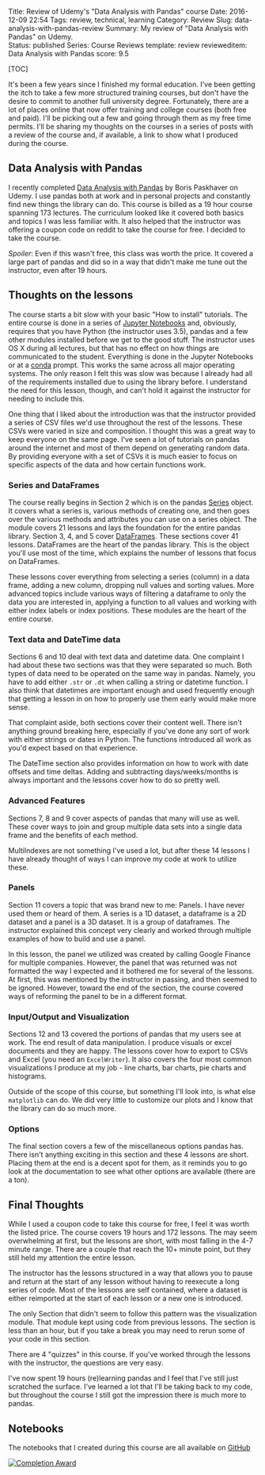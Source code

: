 Title: Review of Udemy's "Data Analysis with Pandas" course
Date: 2016-12-09 22:54
Tags: review, technical, learning
Category: Review
Slug: data-analysis-with-pandas-review
Summary: My review of "Data Analysis with Pandas" on Udemy.  
Status: published
Series: Course Reviews
template: review
revieweditem: Data Analysis with Pandas
score: 9.5

[TOC]

It's been a few years since I finished my formal education. I've been getting the itch to take a few more structured
training courses, but don't have the desire to commit to another full university degree. Fortunately, there are a lot
of places online that now offer training and college courses (both free and paid). I'll be picking out a few and going
through them as my free time permits. I'll be sharing my thoughts on the courses in a series of posts with a review of
the course and, if available, a link to show what I produced during the course.

## Data Analysis with Pandas

I recently completed [Data Analysis with Pandas][1] by Boris Paskhaver on Udemy. I use pandas both at work and in
personal projects and constantly find new things the library can do. This course is billed as a 19 hour course spanning
173 lectures. The curriculum looked like it covered both basics and topics I was less familiar with. It also helped
that the instructor was offering a coupon code on reddit to take the course for free. I decided to take the course.

*Spoiler*: Even if this wasn't free, this class was worth the price. It covered a large part of pandas and did so in a
way that didn't make me tune out the instructor, even after 19 hours.

## Thoughts on the lessons

The course starts a bit slow with your basic "How to install" tutorials. The entire course is done in a series of
[Jupyter Notebooks][2] and, obviously, requires that you have Python (the instructor uses 3.5), pandas and a few
other modules installed before we get to the good stuff. The instructor uses OS X during all lectures, but that has
no effect on how things are communicated to the student. Everything is done in the Jupyter Notebooks or at a [conda][3]
prompt. This works the same across all major operating systems. The only reason I felt this was slow was because I
already had all of the requirements installed due to using the library before. I understand the need for this lesson,
though, and can't hold it against the instructor for needing to include this.

One thing that I liked about the introduction was that the instructor provided a series of CSV files we'd use
throughout the rest of the lessons. These CSVs were varied in size and composition. I thought this was a great way to
keep everyone on the same page. I've seen a lot of tutorials on pandas around the internet and most of them depend on
generating random data. By providing everyone with a set of CSVs it is much easier to focus on specific aspects of the
data and how certain functions work.

### Series and DataFrames

The course really begins in Section 2 which is on the pandas [Series][4] object. It covers what a series is, various
methods of creating one, and then goes over the various methods and attributes you can use on a series object. The
module covers 21 lessons and lays the foundation for the entire pandas library. Section 3, 4, and 5 cover
[DataFrames][5]. These sections cover 41 lessons. DataFrames are the heart of the pandas library. This is the object
you'll use most of the time, which explains the number of lessons that focus on DataFrames.

These lessons cover everything from selecting a series (column) in a data frame, adding a new column, dropping null
values and sorting values. More advanced topics include various ways of filtering a dataframe to only the data you are
interested in, applying a function to all values and working with either index labels or index positions. These modules
are the heart of the entire course.

### Text data and DateTime data

Sections 6 and 10 deal with text data and datetime data. One complaint I had about these two sections was that they
were separated so much. Both types of data need to be operated on the same way in pandas. Namely, you have to add
either `.str` or `.dt` when calling a string or datetime function. I also think that datetimes are important enough
and used frequently enough that getting a lesson in on how to properly use them early would make more sense.

That complaint aside, both sections cover their content well. There isn't anything ground breaking here, especially
if you've done any sort of work with either strings or dates in Python. The functions introduced all work as you'd
expect based on that experience.

The DateTime section also provides information on how to work with date offsets and time deltas. Adding and
subtracting days/weeks/months is always important and the lessons cover how to do so pretty well.

### Advanced Features

Sections 7, 8 and 9 cover aspects of pandas that many will use as well. These cover ways to join and group multiple data
sets into a single data frame and the benefits of each method.

MultiIndexes are not something I've used a lot, but after these 14 lessons I have already thought of ways I can
improve my code at work to utilize these.

### Panels

Section 11 covers a topic that was brand new to me: Panels. I have never used them or heard of them. A series is a 1D
dataset, a dataframe is a 2D dataset and a panel is a 3D dataset. It is a group of dataframes. The instructor explained
this concept very clearly and worked through multiple examples of how to build and use a panel.

In this lesson, the panel we utilized was created by calling Google Finance for multiple companies. However, the panel
that was returned was not formatted the way I expected and it bothered me for several of the lessons. At first, this
was mentioned by the instructor in passing, and then seemed to be ignored. However, toward the end of the section, the
course covered ways of reforming the panel to be in a different format.

### Input/Output and Visualization

Sections 12 and 13 covered the portions of pandas that my users see at work. The end result of data manipulation. I
produce visuals or excel documents and they are happy. The lessons cover how to export to CSVs and Excel (you need
an `ExcelWriter`). It also covers the four most common visualizations I produce at my job - line charts, bar charts,
pie charts and histograms.

Outside of the scope of this course, but something I'll look into, is what else `matplotlib` can do. We did very
little to customize our plots and I know that the library can do so much more.

### Options

The final section covers a few of the miscellaneous options pandas has. There isn't anything exciting in this section
and these 4 lessons are short. Placing them at the end is a decent spot for them, as it reminds you to go look at the
documentation to see what other options are available (there are a ton).

## Final Thoughts

While I used a coupon code to take this course for free, I feel it was worth the listed price. The course covers 19
hours and 172 lessons. The may seem overwhelming at first, but the lessons are short, with most falling in the 4-7
minute range. There are a couple that reach the 10+ minute point, but they still held my attention the entire lesson.

The instructor has the lessons structured in a way that allows you to pause and return at the start of any lesson
without having to reexecute a long series of code. Most of the lessons are self contained, where a dataset is either
reimported at the start of each lesson or a new one is introduced.

The only Section that didn't seem to follow this pattern was the visualization module. That module kept using code
from previous lessons. The section is less than an hour, but if you take a break you may need to rerun some of your
code in this section.

There are 4 "quizzes" in this course. If you've worked through the lessons with the instructor, the questions are
very easy.

I've now spent 19 hours (re)learning pandas and I feel that I've still just scratched the surface. I've learned a lot
that I'll be taking back to my code, but throughout the course I still got the impression there is much more to pandas.

## Notebooks

The notebooks that I created during this course are all available on [GitHub][2]

[![Completion Award][6]][7]



 [1]: https://www.udemy.com/data-analysis-with-pandas/learn/v4/overview
 [2]: https://github.com/AWegnerGitHub/Data-Analysis-with-Pandas
 [3]: https://www.continuum.io/downloads
 [4]: http://pandas.pydata.org/pandas-docs/stable/generated/pandas.Series.html
 [5]: http://pandas.pydata.org/pandas-docs/stable/generated/pandas.DataFrame.html
 [6]: {attach}images/udemy-data-analysis-pandas-completion.jpg
 [7]: https://ude.my/UC-FB6LLMB5
